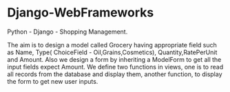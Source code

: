 # Django-WebFrameworks
Python - Django - Shopping Management.


The aim is to design a model called Grocery having appropriate field such as Name, Type( ChoiceField - Oil,Grains,Cosmetics), Quantity,RatePerUnit and Amount. 
Also we design a form by inheriting a ModelForm to get all the input fields expect Amount. We define two functions in views, one is to read all records from the database
and display them, another function, to display the form to get new user inputs.
